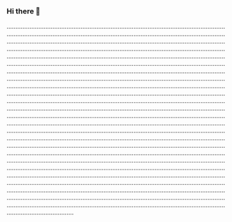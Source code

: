 ### Hi there 👋

..................................................................................................................................................................................................................................................................................................................................................................................................................................................................................................................................................................................................................................................................................................................................................................................................................................................................................................................................................................................................................................................................................................................................................................................................................................................................................................................................................................................................................................................................................................................................................................................................................................................................................................................................................................................................................................................................................................................................................................................................................................................................................................................................................................................................................................................................................................................................................................................................................................................................................................................................................................................................................................................................................................................................................................................................................................................................................................................................................................................................................................................................................................................................................................................................................................................................